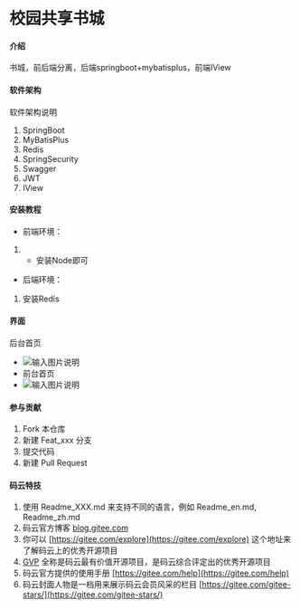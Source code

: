 # 校园共享书城

#### 介绍
书城，前后端分离，后端springboot+mybatisplus，前端IView
#### 软件架构
软件架构说明

1.  SpringBoot
2.  MyBatisPlus
3.  Redis
4.  SpringSecurity
5.  Swagger
6.  JWT
7.  IView

#### 安装教程

- 前端环境：
1. - 安装Node即可

- 后端环境：
1. 安装Redis

#### 界面
后台首页

- ![输入图片说明](https://images.gitee.com/uploads/images/2020/0529/230054_07210c45_2016556.png "屏幕截图.png")
- 前台首页
- ![输入图片说明](https://images.gitee.com/uploads/images/2020/0529/230113_e3c8d813_2016556.png "屏幕截图.png")


 
#### 参与贡献

1.  Fork 本仓库
2.  新建 Feat_xxx 分支
3.  提交代码
4.  新建 Pull Request


#### 码云特技

1.  使用 Readme\_XXX.md 来支持不同的语言，例如 Readme\_en.md, Readme\_zh.md
2.  码云官方博客 [blog.gitee.com](https://blog.gitee.com)
3.  你可以 [https://gitee.com/explore](https://gitee.com/explore) 这个地址来了解码云上的优秀开源项目
4.  [GVP](https://gitee.com/gvp) 全称是码云最有价值开源项目，是码云综合评定出的优秀开源项目
5.  码云官方提供的使用手册 [https://gitee.com/help](https://gitee.com/help)
6.  码云封面人物是一档用来展示码云会员风采的栏目 [https://gitee.com/gitee-stars/](https://gitee.com/gitee-stars/)
